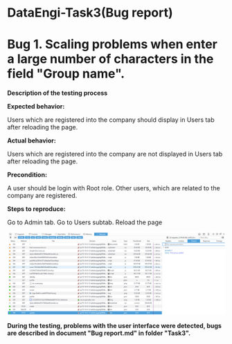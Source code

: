 # DataEngi-Task3(Bug report)
**Bug 1. Scaling problems when enter a large number of characters in the field "Group name".**
==================================
**Description of the testing process**

**Expected behavior:**

Users which are registered into the company should display in Users tab after reloading the page.

**Actual behavior:**

Users which are registered into the company are not displayed in Users tab after reloading the page.

**Precondition:**

A user should be login with Root role.
Other users, which are related to the company are registered.

**Steps to reproduce:**

Go to Admin tab.
Go to Users subtab.
Reload the page



![Image alt](https://github.com/doctor9393/DataEngi-task-QA/blob/master/Task3/photos/UpdateOfGroup.jpg)


**During the testing, problems with the user interface were detected, bugs are described in document "Bug report.md" in folder "Task3".**
